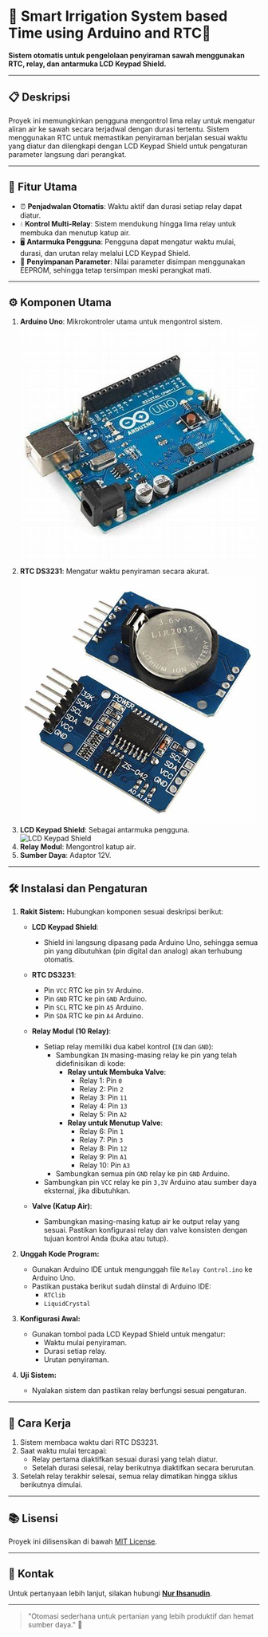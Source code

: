 # 🌾 Smart Irrigation System based Time using Arduino and RTC🌾

**Sistem otomatis untuk pengelolaan penyiraman sawah menggunakan RTC, relay, dan antarmuka LCD Keypad Shield.**

---

## 📋 Deskripsi
Proyek ini memungkinkan pengguna mengontrol lima relay untuk mengatur aliran air ke sawah secara terjadwal dengan durasi tertentu. Sistem menggunakan RTC untuk memastikan penyiraman berjalan sesuai waktu yang diatur dan dilengkapi dengan LCD Keypad Shield untuk pengaturan parameter langsung dari perangkat.

---

## 🔑 Fitur Utama
- ⏰ **Penjadwalan Otomatis**: Waktu aktif dan durasi setiap relay dapat diatur.
- 💧 **Kontrol Multi-Relay**: Sistem mendukung hingga lima relay untuk membuka dan menutup katup air.
- 🖥️ **Antarmuka Pengguna**: Pengguna dapat mengatur waktu mulai, durasi, dan urutan relay melalui LCD Keypad Shield.
- 📖 **Penyimpanan Parameter**: Nilai parameter disimpan menggunakan EEPROM, sehingga tetap tersimpan meski perangkat mati.

---

## ⚙️ Komponen Utama
1. **Arduino Uno**: Mikrokontroler utama untuk mengontrol sistem.
   ![Arduino Uno](Images/Arduino.jpg)
3. **RTC DS3231**: Mengatur waktu penyiraman secara akurat.
   ![RTC DS3231](Images/RTC.jpg)
5. **LCD Keypad Shield**: Sebagai antarmuka pengguna.
   ![LCD Keypad Shield](Images/LCD_Keypad_Shield.jpg)
7. **Relay Modul**: Mengontrol katup air.
9. **Sumber Daya**: Adaptor 12V.

---

## 🛠️ Instalasi dan Pengaturan
1. **Rakit Sistem:**
   Hubungkan komponen sesuai deskripsi berikut:

   - **LCD Keypad Shield**:
     - Shield ini langsung dipasang pada Arduino Uno, sehingga semua pin yang dibutuhkan (pin digital dan analog) akan terhubung otomatis.

   - **RTC DS3231**:
     - Pin `VCC` RTC ke pin `5V` Arduino.
     - Pin `GND` RTC ke pin `GND` Arduino.
     - Pin `SCL` RTC ke pin `A5` Arduino.
     - Pin `SDA` RTC ke pin `A4` Arduino.

   - **Relay Modul (10 Relay)**:
     - Setiap relay memiliki dua kabel kontrol (`IN` dan `GND`):
       - Sambungkan `IN` masing-masing relay ke pin yang telah didefinisikan di kode:
         - **Relay untuk Membuka Valve**:
           - Relay 1: Pin `0`
           - Relay 2: Pin `2`
           - Relay 3: Pin `11`
           - Relay 4: Pin `13`
           - Relay 5: Pin `A2`
         - **Relay untuk Menutup Valve**:
           - Relay 6: Pin `1`
           - Relay 7: Pin `3`
           - Relay 8: Pin `12`
           - Relay 9: Pin `A1`
           - Relay 10: Pin `A3`
       - Sambungkan semua pin `GND` relay ke pin `GND` Arduino.
     - Sambungkan pin `VCC` relay ke pin `3,3V` Arduino atau sumber daya eksternal, jika dibutuhkan.

   - **Valve (Katup Air)**:
     - Sambungkan masing-masing katup air ke output relay yang sesuai. Pastikan konfigurasi relay dan valve konsisten dengan tujuan kontrol Anda (buka atau tutup).


2. **Unggah Kode Program:**
   - Gunakan Arduino IDE untuk mengunggah file `Relay Control.ino` ke Arduino Uno.
   - Pastikan pustaka berikut sudah diinstal di Arduino IDE:
     - `RTClib`
     - `LiquidCrystal`

3. **Konfigurasi Awal:**
   - Gunakan tombol pada LCD Keypad Shield untuk mengatur:
     - Waktu mulai penyiraman.
     - Durasi setiap relay.
     - Urutan penyiraman.

4. **Uji Sistem:**
   - Nyalakan sistem dan pastikan relay berfungsi sesuai pengaturan.

---

## 📜 Cara Kerja
1. Sistem membaca waktu dari RTC DS3231.
2. Saat waktu mulai tercapai:
   - Relay pertama diaktifkan sesuai durasi yang telah diatur.
   - Setelah durasi selesai, relay berikutnya diaktifkan secara berurutan.
3. Setelah relay terakhir selesai, semua relay dimatikan hingga siklus berikutnya dimulai.

---

## 📚 Lisensi
Proyek ini dilisensikan di bawah [MIT License](https://github.com/Sanssin/Smart-Irrigation-System-based-Time-using-Arduino-and-RTC/blob/main/LISENCE).

---

## 📧 Kontak
Untuk pertanyaan lebih lanjut, silakan hubungi **[Nur Ihsanudin](mailto:nurihsanudin13@gmail.com)**.

---

> "Otomasi sederhana untuk pertanian yang lebih produktif dan hemat sumber daya." 🌱
